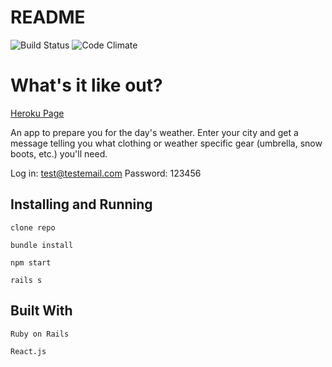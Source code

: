 # README

![Build Status](https://codeship.com/projects/41ee6290-1015-0135-ac14-220fc925bc13/status?branch=master)
![Code Climate](https://codeclimate.com/github/clsohn/wilo.png)



# What's it like out?
[Heroku Page](https://whatsitlikeout.herokuapp.com/)

An app to prepare you for the day's weather. Enter your city and get a message telling you what clothing or weather specific gear (umbrella, snow boots, etc.) you'll need.

Log in: test@testemail.com
Password: 123456

## Installing and Running

`clone repo`

`bundle install`

`npm start`

`rails s`

## Built With

`Ruby on Rails`

`React.js`
